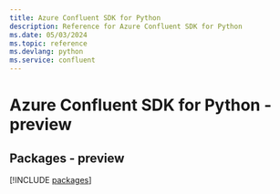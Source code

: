 ```yaml
---
title: Azure Confluent SDK for Python
description: Reference for Azure Confluent SDK for Python
ms.date: 05/03/2024
ms.topic: reference
ms.devlang: python
ms.service: confluent
---
```

# Azure Confluent SDK for Python - preview
## Packages - preview
[!INCLUDE [packages](confluent-index.md)]